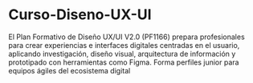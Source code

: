 # Curso-Diseno-UX-UI
El Plan Formativo de Diseño UX/UI V2.0 (PF1166) prepara profesionales para crear experiencias e interfaces digitales centradas en el usuario, aplicando investigación, diseño visual, arquitectura de información y prototipado con herramientas como Figma. Forma perfiles junior para equipos ágiles del ecosistema digital
